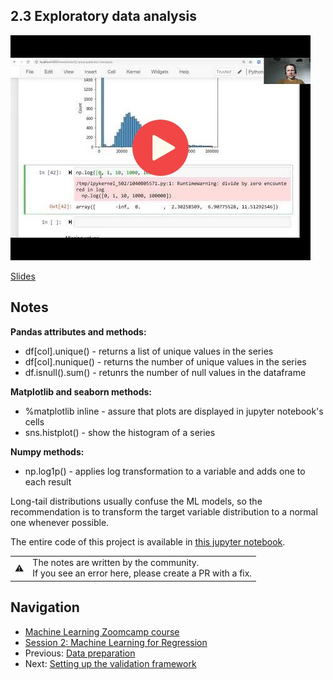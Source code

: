 
## 2.3 Exploratory data analysis

<a href="https://www.youtube.com/watch?v=k6k8sQ0GhPM&list=PL3MmuxUbc_hIhxl5Ji8t4O6lPAOpHaCLR&index=14"><img src="images/thumbnail-2-03.jpg"></a>

[Slides](https://www.slideshare.net/AlexeyGrigorev/ml-zoomcamp-2-slides)


## Notes

**Pandas attributes and methods:** 

* df[col].unique() - returns a list of unique values in the series 
* df[col].nunique() - returns the number of unique values in the series 
* df.isnull().sum() - retunrs the number of null values in the dataframe 

**Matplotlib and seaborn methods:**

* %matplotlib inline - assure that plots are displayed in jupyter notebook's cells
* sns.histplot() - show the histogram of a series 
   
**Numpy methods:**
* np.log1p() - applies log transformation to a variable and adds one to each result 

Long-tail distributions usually confuse the ML models, so the recommendation is to transform the target variable distribution to a normal one whenever possible. 

The entire code of this project is available in [this jupyter notebook](https://github.com/alexeygrigorev/mlbookcamp-code/blob/master/chapter-02-car-price/02-carprice.ipynb).  

<table>
   <tr>
      <td>⚠️</td>
      <td>
         The notes are written by the community. <br>
         If you see an error here, please create a PR with a fix.
      </td>
   </tr>
</table>

## Navigation

* [Machine Learning Zoomcamp course](../)
* [Session 2: Machine Learning for Regression](./)
* Previous: [Data preparation](02-data-preparation.md)
* Next: [Setting up the validation framework](04-validation-framework.md)
